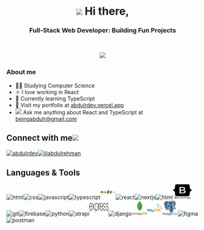 <h1 align="center">
    <img src="https://media.giphy.com/media/hvRJCLFzcasrR4ia7z/giphy.gif" width="32">
    Hi there,
</h1>
<h3 align="center">
    Full-Stack Web Developer: Building Fun Projects
</h3>
<br />
<p align="center"> 
    <a href="https://github.com/abdulrehmandev/abdulrehmandev/pulse" alt="Activity"><img src="https://img.shields.io/github/commit-activity/m/abdulrehmandev/abdulrehmandev" /></a>
</p>

### About me

- 👨‍🎓 Studying Computer Science
- ⚛ I love working in React
- 🎯 Currently learning TypeScript
- 🌟 Visit my portfolio at [abdulrdev.vercel.app](https://abdulrdev.vercel.app/)
- <img src="https://github.com/SP-XD/SP-XD/blob/main/images/message.gif?raw=true" width="20"/> Ask me anything about React and TypeScript at [beingabdulr@gmail.com](mailto:beingabdulr@gmail.com)

## Connect with me<a href="https://gifyu.com/image/Zy2f"><img src="https://github.com/milaan9/milaan9/blob/main/Handshake.gif" width="50">

<p><a href="https://linkedin.com/in/abdulrdev" target="blank"><img align="center" src="https://raw.githubusercontent.com/rahuldkjain/github-profile-readme-generator/master/src/images/icons/Social/linked-in-alt.svg" alt="abdulrdev" height="24" width="36" /></a><a href="https://twitter.com/iiiabdulrehman" target="blank"><img align="center" src="https://raw.githubusercontent.com/rahuldkjain/github-profile-readme-generator/master/src/images/icons/Social/twitter.svg" alt="iiiabdulrehman" height="28" width="36" /></a></p>


## Languages & Tools
<div><img height="40" width="50" alt="html" src="https://raw.githubusercontent.com/rahuldkjain/github-profile-readme-generator/master/src/images/icons/FrontendDevelopment/html.svg"><img height="40" width="50" alt="css" src="https://raw.githubusercontent.com/rahuldkjain/github-profile-readme-generator/master/src/images/icons/FrontendDevelopment/css.svg"><img height="40" width="50" alt="javascript" src="https://raw.githubusercontent.com/rahuldkjain/github-profile-readme-generator/master/src/images/icons/ProgrammingLanguages/javascript.svg"><img height="40" width="50" alt="typescript" src="https://raw.githubusercontent.com/rahuldkjain/github-profile-readme-generator/master/src/images/icons/ProgrammingLanguages/typescript.svg"><img src="https://raw.githubusercontent.com/devicons/devicon/master/icons/nodejs/nodejs-original-wordmark.svg" alt="nodejs" width="40" height="40"/><img height="40" width="50" alt="react" src="https://raw.githubusercontent.com/rahuldkjain/github-profile-readme-generator/master/src/images/icons/FrontendDevelopment/reactjs.svg"><img src="https://cdn.worldvectorlogo.com/logos/nextjs-2.svg" alt="nextjs" width="40" height="40"/><img height="40" width="50" alt="html" src="https://raw.githubusercontent.com/rahuldkjain/github-profile-readme-generator/master/src/images/icons/FrontendDevelopment/tailwind.svg"><img src="https://raw.githubusercontent.com/devicons/devicon/master/icons/bootstrap/bootstrap-plain-wordmark.svg" alt="bootstrap" height="40" width="50"/><img src="https://www.vectorlogo.zone/logos/git-scm/git-scm-icon.svg" alt="git" height="40" width="50"/><img src="https://github.com/rahuldkjain/github-profile-readme-generator/blob/master/src/images/icons/BaaS/firebase.svg" width="50" height="40" alt="firebase" /><img height="40" width="50" alt="python" src="https://raw.githubusercontent.com/rahuldkjain/github-profile-readme-generator/master/src/images/icons/ProgrammingLanguages/python.svg"><img src="https://assets.super.so/e7c0f16c-8bd3-4c76-8075-4c86f986e1b2/images/32f3a89c-99c4-466f-8536-dd75f65fa320/Strapi-Monogram.png" alt="strapi" width="40" height="40" /><img height="40" width="50" alt="express" src="https://raw.githubusercontent.com/rahuldkjain/github-profile-readme-generator/master/src/images/icons/BackendDevelopment/express.svg"><img height="40" width="35" alt="django" src="https://static-00.iconduck.com/assets.00/django-icon-1606x2048-lwmw1z73.png"><img src="https://raw.githubusercontent.com/devicons/devicon/master/icons/mongodb/mongodb-original-wordmark.svg" alt="mongodb" width="40" height="40"/><img src="https://raw.githubusercontent.com/devicons/devicon/master/icons/mysql/mysql-original-wordmark.svg" alt="mysql" width="40" height="40"/><img src="https://raw.githubusercontent.com/devicons/devicon/master/icons/postgresql/postgresql-original-wordmark.svg" alt="postgresql" width="40" height="40"/><img src="https://www.vectorlogo.zone/logos/figma/figma-icon.svg" alt="figma" height="40" width="50"/><img src="https://www.vectorlogo.zone/logos/getpostman/getpostman-icon.svg" alt="postman" width="40" height="40"/></div>
